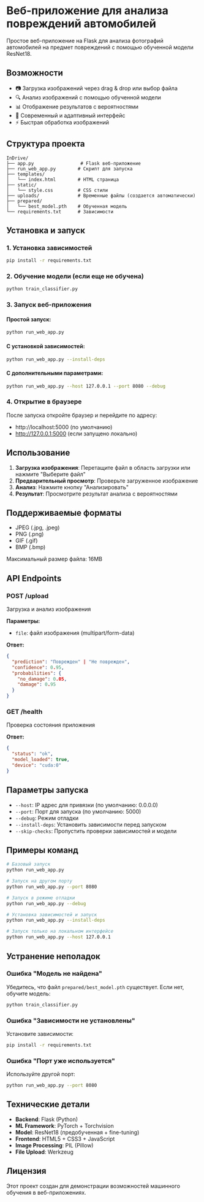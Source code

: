 # Веб-приложение для анализа повреждений автомобилей

Простое веб-приложение на Flask для анализа фотографий автомобилей на предмет повреждений с помощью обученной модели ResNet18.

## Возможности

- 📷 Загрузка изображений через drag & drop или выбор файла
- 🔍 Анализ изображений с помощью обученной модели
- 📊 Отображение результатов с вероятностями
- 🎨 Современный и адаптивный интерфейс
- ⚡ Быстрая обработка изображений

## Структура проекта

```
InDrive/
├── app.py                 # Flask веб-приложение
├── run_web_app.py        # Скрипт для запуска
├── templates/
│   └── index.html        # HTML страница
├── static/
│   └── style.css         # CSS стили
├── uploads/              # Временные файлы (создается автоматически)
├── prepared/
│   └── best_model.pth    # Обученная модель
└── requirements.txt      # Зависимости
```

## Установка и запуск

### 1. Установка зависимостей

```bash
pip install -r requirements.txt
```

### 2. Обучение модели (если еще не обучена)

```bash
python train_classifier.py
```

### 3. Запуск веб-приложения

#### Простой запуск:
```bash
python run_web_app.py
```

#### С установкой зависимостей:
```bash
python run_web_app.py --install-deps
```

#### С дополнительными параметрами:
```bash
python run_web_app.py --host 127.0.0.1 --port 8080 --debug
```

### 4. Открытие в браузере

После запуска откройте браузер и перейдите по адресу:
- http://localhost:5000 (по умолчанию)
- http://127.0.0.1:5000 (если запущено локально)

## Использование

1. **Загрузка изображения**: Перетащите файл в область загрузки или нажмите "Выберите файл"
2. **Предварительный просмотр**: Проверьте загруженное изображение
3. **Анализ**: Нажмите кнопку "Анализировать"
4. **Результат**: Просмотрите результат анализа с вероятностями

## Поддерживаемые форматы

- JPEG (.jpg, .jpeg)
- PNG (.png)
- GIF (.gif)
- BMP (.bmp)

Максимальный размер файла: 16MB

## API Endpoints

### POST /upload
Загрузка и анализ изображения

**Параметры:**
- `file`: файл изображения (multipart/form-data)

**Ответ:**
```json
{
  "prediction": "Поврежден" | "Не поврежден",
  "confidence": 0.95,
  "probabilities": {
    "no_damage": 0.05,
    "damage": 0.95
  }
}
```

### GET /health
Проверка состояния приложения

**Ответ:**
```json
{
  "status": "ok",
  "model_loaded": true,
  "device": "cuda:0"
}
```

## Параметры запуска

- `--host`: IP адрес для привязки (по умолчанию: 0.0.0.0)
- `--port`: Порт для запуска (по умолчанию: 5000)
- `--debug`: Режим отладки
- `--install-deps`: Установить зависимости перед запуском
- `--skip-checks`: Пропустить проверки зависимостей и модели

## Примеры команд

```bash
# Базовый запуск
python run_web_app.py

# Запуск на другом порту
python run_web_app.py --port 8080

# Запуск в режиме отладки
python run_web_app.py --debug

# Установка зависимостей и запуск
python run_web_app.py --install-deps

# Запуск только на локальном интерфейсе
python run_web_app.py --host 127.0.0.1
```

## Устранение неполадок

### Ошибка "Модель не найдена"
Убедитесь, что файл `prepared/best_model.pth` существует. Если нет, обучите модель:
```bash
python train_classifier.py
```

### Ошибка "Зависимости не установлены"
Установите зависимости:
```bash
pip install -r requirements.txt
```

### Ошибка "Порт уже используется"
Используйте другой порт:
```bash
python run_web_app.py --port 8080
```

## Технические детали

- **Backend**: Flask (Python)
- **ML Framework**: PyTorch + Torchvision
- **Model**: ResNet18 (предобученная + fine-tuning)
- **Frontend**: HTML5 + CSS3 + JavaScript
- **Image Processing**: PIL (Pillow)
- **File Upload**: Werkzeug

## Лицензия

Этот проект создан для демонстрации возможностей машинного обучения в веб-приложениях.
